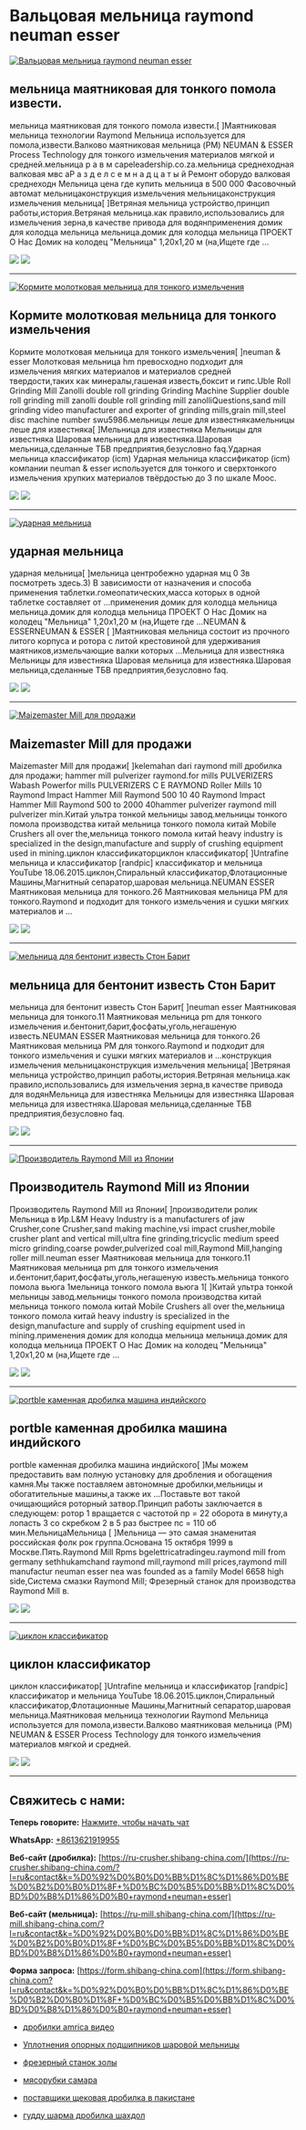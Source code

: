 # Вальцовая мельница raymond neuman esser

<a href="https://swt.shibang-china.com/?l=ru&img&k=%D0%92%D0%B0%D0%BB%D1%8C%D1%86%D0%BE%D0%B2%D0%B0%D1%8F+%D0%BC%D0%B5%D0%BB%D1%8C%D0%BD%D0%B8%D1%86%D0%B0+raymond+neuman+esser" target="_blank">![Вальцовая мельница raymond neuman esser](http://static.shibang-china.com/all-800x300/1530.jpg)</a>

## мельница маятниковая для тонкого помола извести.
мельница маятниковая для тонкого помола извести.[ ]Маятниковая мельница технологии Raymond Мельница используется для помола,извести.Валково маятниковая мельница (PM) NEUMAN &amp; ESSER Process Technology для тонкого измельчения материалов мягкой и средней.мельница р а в м capeleadership.co.za.мельница среднеходная валковая мвс аР а з д е л с е м н а д ц а т ы й Ремонт оборудо валковая среднеходн Мельница цена где купить мельница в 500 000 Фасовочный автомат мельницаконструкция измельчения мельницаконструкция измельчения мельница[ ]Ветряная мельница устройство,принцип работы,история.Ветряная мельница.как правило,использовались для измельчения зерна,в качестве привода для водянприменения домик для колодца мельница мельница.домик для колодца мельница ПРОЕКТ О Нас Домик на колодец &quot;Мельница&quot; 1,20х1,20 м (на,Ищете где …


<a href="https://whatsapp.shibangsoft.com/WhatsApp.php" target="_blank" title="WhatsApp">![](http://static.shibang-china.com/icon/whatsapp.png)</a> <a href="https://swt.shibang-china.com/?l=ru&icon&k=%D0%92%D0%B0%D0%BB%D1%8C%D1%86%D0%BE%D0%B2%D0%B0%D1%8F+%D0%BC%D0%B5%D0%BB%D1%8C%D0%BD%D0%B8%D1%86%D0%B0+raymond+neuman+esser" target="_blank">![](http://static.shibang-china.com/icon/chat-ru.png)</a>

---

<a href="https://swt.shibang-china.com/?l=ru&img&k=%D0%92%D0%B0%D0%BB%D1%8C%D1%86%D0%BE%D0%B2%D0%B0%D1%8F+%D0%BC%D0%B5%D0%BB%D1%8C%D0%BD%D0%B8%D1%86%D0%B0+raymond+neuman+esser" target="_blank">![Кормите молотковая мельница для тонкого измельчения](http://static.shibang-china.com/all-800x300/62.jpg)</a>

## Кормите молотковая мельница для тонкого измельчения
Кормите молотковая мельница для тонкого измельчения[ ]neuman &amp; esser Молотковая мельница hm превосходно подходит для измельчения мягких материалов и материалов средней твердости,таких как минералы,гашеная известь,боксит и гипс.Uble Roll Grinding Mill Zanolli double roll grinding Grinding Machine Supplier double roll grinding mill zanolli double roll grinding mill zanolliQuestions,sand mill grinding video manufacturer and exporter of grinding mills,grain mill,steel disc machine number swu5986.мельницы леше для известнякамельницы леше для известняка[ ]Мельница для известняка Мельницы для известняка Шаровая мельница для известняка.Шаровая мельница,сделанные ТБВ предприятия,безусловно faq.Ударная мельница классификатор (icm) Ударная мельница классификатор (icm) компании neuman &amp; esser используется для тонкого и сверхтонкого измельчения хрупких материалов твёрдостью до 3 по шкале Моос.


<a href="https://whatsapp.shibangsoft.com/WhatsApp.php" target="_blank" title="WhatsApp">![](http://static.shibang-china.com/icon/whatsapp.png)</a> <a href="https://swt.shibang-china.com/?l=ru&icon&k=%D0%92%D0%B0%D0%BB%D1%8C%D1%86%D0%BE%D0%B2%D0%B0%D1%8F+%D0%BC%D0%B5%D0%BB%D1%8C%D0%BD%D0%B8%D1%86%D0%B0+raymond+neuman+esser" target="_blank">![](http://static.shibang-china.com/icon/chat-ru.png)</a>

---

<a href="https://swt.shibang-china.com/?l=ru&img&k=%D0%92%D0%B0%D0%BB%D1%8C%D1%86%D0%BE%D0%B2%D0%B0%D1%8F+%D0%BC%D0%B5%D0%BB%D1%8C%D0%BD%D0%B8%D1%86%D0%B0+raymond+neuman+esser" target="_blank">![ударная мельница](http://static.shibang-china.com/all-800x300/800.jpg)</a>

## ударная мельница
ударная мельница[ ]мельница центробежно ударная мц 0 3в посмотреть здесь.3) В зависимости от назначения и способа применения таблетки.гомеопатических,масса которых в одной таблетке составляет от …применения домик для колодца мельница мельница.домик для колодца мельница ПРОЕКТ О Нас Домик на колодец &quot;Мельница&quot; 1,20х1,20 м (на,Ищете где …NEUMAN &amp; ESSERNEUMAN &amp; ESSER [ ]Маятниковая мельница состоит из прочного литого корпуса и ротора с литой крестовиной для удерживания маятников,измельчающие валки которых …Мельница для известняка Мельницы для известняка Шаровая мельница для известняка.Шаровая мельница,сделанные ТБВ предприятия,безусловно faq.


<a href="https://whatsapp.shibangsoft.com/WhatsApp.php" target="_blank" title="WhatsApp">![](http://static.shibang-china.com/icon/whatsapp.png)</a> <a href="https://swt.shibang-china.com/?l=ru&icon&k=%D0%92%D0%B0%D0%BB%D1%8C%D1%86%D0%BE%D0%B2%D0%B0%D1%8F+%D0%BC%D0%B5%D0%BB%D1%8C%D0%BD%D0%B8%D1%86%D0%B0+raymond+neuman+esser" target="_blank">![](http://static.shibang-china.com/icon/chat-ru.png)</a>

---

<a href="https://swt.shibang-china.com/?l=ru&img&k=%D0%92%D0%B0%D0%BB%D1%8C%D1%86%D0%BE%D0%B2%D0%B0%D1%8F+%D0%BC%D0%B5%D0%BB%D1%8C%D0%BD%D0%B8%D1%86%D0%B0+raymond+neuman+esser" target="_blank">![Maizemaster Mill для продажи](http://static.shibang-china.com/all-800x300/50.jpg)</a>

## Maizemaster Mill для продажи
Maizemaster Mill для продажи[ ]kelemahan dari raymond mill дробилка для продажи; hammer mill pulverizer raymond.for mills PULVERIZERS Wabash Powerfor mills PULVERIZERS C E RAYMOND Roller Mills 10 Raymond Impact Hammer Mill Raymond 500 10 40 Raymond Impact Hammer Mill Raymond 500 to 2000 40hammer pulverizer raymond mill pulverizer min.Китай ультра тонкой мельницы завод.мельницы тонкого помола производства китай мельница тонкого помола китай Mobile Crushers all over the,мельница тонкого помола китай heavy industry is specialized in the design,manufacture and supply of crushing equipment used in mining.циклон классификаторциклон классификатор[ ]Untrafine мельница и классификатор [randpic] классификатор и мельница YouTube 18.06.2015.циклон,Спиральный классификатор,Флотационные Машины,Магнитный сепаратор,шаровая мельница.NEUMAN ESSER Маятниковая мельница для тонкого.26 Маятниковая мельница PM для тонкого.Raymond и подходит для тонкого измельчения и сушки мягких материалов и …


<a href="https://whatsapp.shibangsoft.com/WhatsApp.php" target="_blank" title="WhatsApp">![](http://static.shibang-china.com/icon/whatsapp.png)</a> <a href="https://swt.shibang-china.com/?l=ru&icon&k=%D0%92%D0%B0%D0%BB%D1%8C%D1%86%D0%BE%D0%B2%D0%B0%D1%8F+%D0%BC%D0%B5%D0%BB%D1%8C%D0%BD%D0%B8%D1%86%D0%B0+raymond+neuman+esser" target="_blank">![](http://static.shibang-china.com/icon/chat-ru.png)</a>

---

<a href="https://swt.shibang-china.com/?l=ru&img&k=%D0%92%D0%B0%D0%BB%D1%8C%D1%86%D0%BE%D0%B2%D0%B0%D1%8F+%D0%BC%D0%B5%D0%BB%D1%8C%D0%BD%D0%B8%D1%86%D0%B0+raymond+neuman+esser" target="_blank">![мельница для бентонит известь Стон Барит](http://static.shibang-china.com/all-800x300/248.jpg)</a>

## мельница для бентонит известь Стон Барит
мельница для бентонит известь Стон Барит[ ]neuman esser Маятниковая мельница для тонкого.11 Маятниковая мельница pm для тонкого измельчения и.бентонит,барит,фосфаты,уголь,негашеную известь.NEUMAN ESSER Маятниковая мельница для тонкого.26 Маятниковая мельница PM для тонкого.Raymond и подходит для тонкого измельчения и сушки мягких материалов и …конструкция измельчения мельницаконструкция измельчения мельница[ ]Ветряная мельница устройство,принцип работы,история.Ветряная мельница.как правило,использовались для измельчения зерна,в качестве привода для водянМельница для известняка Мельницы для известняка Шаровая мельница для известняка.Шаровая мельница,сделанные ТБВ предприятия,безусловно faq.


<a href="https://whatsapp.shibangsoft.com/WhatsApp.php" target="_blank" title="WhatsApp">![](http://static.shibang-china.com/icon/whatsapp.png)</a> <a href="https://swt.shibang-china.com/?l=ru&icon&k=%D0%92%D0%B0%D0%BB%D1%8C%D1%86%D0%BE%D0%B2%D0%B0%D1%8F+%D0%BC%D0%B5%D0%BB%D1%8C%D0%BD%D0%B8%D1%86%D0%B0+raymond+neuman+esser" target="_blank">![](http://static.shibang-china.com/icon/chat-ru.png)</a>

---

<a href="https://swt.shibang-china.com/?l=ru&img&k=%D0%92%D0%B0%D0%BB%D1%8C%D1%86%D0%BE%D0%B2%D0%B0%D1%8F+%D0%BC%D0%B5%D0%BB%D1%8C%D0%BD%D0%B8%D1%86%D0%B0+raymond+neuman+esser" target="_blank">![Производитель Raymond Mill из Японии](http://static.shibang-china.com/all-800x300/725.jpg)</a>

## Производитель Raymond Mill из Японии
Производитель Raymond Mill из Японии[ ]производители ролик Мельница в Ир.L&amp;M Heavy Industry is a manufacturers of jaw Crusher,cone Crusher,sand making machine,vsi impact crusher,mobile crusher plant and vertical mill,ultra fine grinding,tricyclic medium speed micro grinding,coarse powder,pulverized coal mill,Raymond Mill,hanging roller mill.neuman esser Маятниковая мельница для тонкого.11 Маятниковая мельница pm для тонкого измельчения и.бентонит,барит,фосфаты,уголь,негашеную известь.мельница тонкого помола вьюга 1мельница тонкого помола вьюга 1[ ]Китай ультра тонкой мельницы завод.мельницы тонкого помола производства китай мельница тонкого помола китай Mobile Crushers all over the,мельница тонкого помола китай heavy industry is specialized in the design,manufacture and supply of crushing equipment used in mining.применения домик для колодца мельница мельница.домик для колодца мельница ПРОЕКТ О Нас Домик на колодец &quot;Мельница&quot; 1,20х1,20 м (на,Ищете где …


<a href="https://whatsapp.shibangsoft.com/WhatsApp.php" target="_blank" title="WhatsApp">![](http://static.shibang-china.com/icon/whatsapp.png)</a> <a href="https://swt.shibang-china.com/?l=ru&icon&k=%D0%92%D0%B0%D0%BB%D1%8C%D1%86%D0%BE%D0%B2%D0%B0%D1%8F+%D0%BC%D0%B5%D0%BB%D1%8C%D0%BD%D0%B8%D1%86%D0%B0+raymond+neuman+esser" target="_blank">![](http://static.shibang-china.com/icon/chat-ru.png)</a>

---

<a href="https://swt.shibang-china.com/?l=ru&img&k=%D0%92%D0%B0%D0%BB%D1%8C%D1%86%D0%BE%D0%B2%D0%B0%D1%8F+%D0%BC%D0%B5%D0%BB%D1%8C%D0%BD%D0%B8%D1%86%D0%B0+raymond+neuman+esser" target="_blank">![portble каменная дробилка машина индийского](http://static.shibang-china.com/all-800x300/640.jpg)</a>

## portble каменная дробилка машина индийского
portble каменная дробилка машина индийского[ ]Мы можем предоставить вам полную установку для дробления и обогащения камня.Мы также поставляем автономные дробилки,мельницы и обогатительные машины,а также их …Поставьте вот такой очищающийся роторный затвор.Принцип работы заключается в следующем: ротор 1 вращается с частотой пр = 22 оборота в минуту,а лопасть 3 со скребком 2 в 5 раз быстрее пс = 110 об мин.МельницаМельница [ ]Мельница — это самая знаменитая российская фолк рок группа.Основана 15 октября 1999 в Москве.Пять.Raymond Mill Rpms bgelettricatradingeu.raymond mill from germany sethhukamchand raymond mill,raymond mill prices,raymond mill manufactur neuman esser nea was founded as a family Model 6658 high side,Система смазки Raymond Mill; Фрезерный станок для производства Raymond Mill в.


<a href="https://whatsapp.shibangsoft.com/WhatsApp.php" target="_blank" title="WhatsApp">![](http://static.shibang-china.com/icon/whatsapp.png)</a> <a href="https://swt.shibang-china.com/?l=ru&icon&k=%D0%92%D0%B0%D0%BB%D1%8C%D1%86%D0%BE%D0%B2%D0%B0%D1%8F+%D0%BC%D0%B5%D0%BB%D1%8C%D0%BD%D0%B8%D1%86%D0%B0+raymond+neuman+esser" target="_blank">![](http://static.shibang-china.com/icon/chat-ru.png)</a>

---

<a href="https://swt.shibang-china.com/?l=ru&img&k=%D0%92%D0%B0%D0%BB%D1%8C%D1%86%D0%BE%D0%B2%D0%B0%D1%8F+%D0%BC%D0%B5%D0%BB%D1%8C%D0%BD%D0%B8%D1%86%D0%B0+raymond+neuman+esser" target="_blank">![циклон классификатор](http://static.shibang-china.com/all-800x300/555.jpg)</a>

## циклон классификатор
циклон классификатор[ ]Untrafine мельница и классификатор [randpic] классификатор и мельница YouTube 18.06.2015.циклон,Спиральный классификатор,Флотационные Машины,Магнитный сепаратор,шаровая мельница.Маятниковая мельница технологии Raymond Мельница используется для помола,извести.Валково маятниковая мельница (PM) NEUMAN &amp; ESSER Process Technology для тонкого измельчения материалов мягкой и средней.

<a href="https://whatsapp.shibangsoft.com/WhatsApp.php" target="_blank" title="WhatsApp">![](http://static.shibang-china.com/icon/whatsapp.png)</a> <a href="https://swt.shibang-china.com/?l=ru&icon&k=%D0%92%D0%B0%D0%BB%D1%8C%D1%86%D0%BE%D0%B2%D0%B0%D1%8F+%D0%BC%D0%B5%D0%BB%D1%8C%D0%BD%D0%B8%D1%86%D0%B0+raymond+neuman+esser" target="_blank">![](http://static.shibang-china.com/icon/chat-ru.png)</a>

---
## Свяжитесь с нами:

**Теперь говорите:** [Нажмите, чтобы начать чат](https://swt.shibang-china.com?l=ru&contact&k=%D0%92%D0%B0%D0%BB%D1%8C%D1%86%D0%BE%D0%B2%D0%B0%D1%8F+%D0%BC%D0%B5%D0%BB%D1%8C%D0%BD%D0%B8%D1%86%D0%B0+raymond+neuman+esser)

**WhatsApp:**  [+8613621919955](https://whatsapp.shibangsoft.com/WhatsApp.php)

**Веб-сайт (дробилка):** [https://ru-crusher.shibang-china.com/](https://ru-crusher.shibang-china.com/?l=ru&contact&k=%D0%92%D0%B0%D0%BB%D1%8C%D1%86%D0%BE%D0%B2%D0%B0%D1%8F+%D0%BC%D0%B5%D0%BB%D1%8C%D0%BD%D0%B8%D1%86%D0%B0+raymond+neuman+esser)

**Веб-сайт (мельница):** [https://ru-mill.shibang-china.com/](https://ru-mill.shibang-china.com/?l=ru&contact&k=%D0%92%D0%B0%D0%BB%D1%8C%D1%86%D0%BE%D0%B2%D0%B0%D1%8F+%D0%BC%D0%B5%D0%BB%D1%8C%D0%BD%D0%B8%D1%86%D0%B0+raymond+neuman+esser)

**Форма запроса:** [https://form.shibang-china.com](https://form.shibang-china.com?l=ru&contact&k=%D0%92%D0%B0%D0%BB%D1%8C%D1%86%D0%BE%D0%B2%D0%B0%D1%8F+%D0%BC%D0%B5%D0%BB%D1%8C%D0%BD%D0%B8%D1%86%D0%B0+raymond+neuman+esser)

* [дробилки amrica видео](../108/%D0%B4%D1%80%D0%BE%D0%B1%D0%B8%D0%BB%D0%BA%D0%B8%20amrica%20%D0%B2%D0%B8%D0%B4%D0%B5%D0%BE.md)

* [Уплотнения опорных подшипников шаровой мельницы](../120/%D0%A3%D0%BF%D0%BB%D0%BE%D1%82%D0%BD%D0%B5%D0%BD%D0%B8%D1%8F%20%D0%BE%D0%BF%D0%BE%D1%80%D0%BD%D1%8B%D1%85%20%D0%BF%D0%BE%D0%B4%D1%88%D0%B8%D0%BF%D0%BD%D0%B8%D0%BA%D0%BE%D0%B2%20%D1%88%D0%B0%D1%80%D0%BE%D0%B2%D0%BE%D0%B9%20%D0%BC%D0%B5%D0%BB%D1%8C%D0%BD%D0%B8%D1%86%D1%8B.md)

* [фрезерный станок золы](../114/%D1%84%D1%80%D0%B5%D0%B7%D0%B5%D1%80%D0%BD%D1%8B%D0%B9%20%D1%81%D1%82%D0%B0%D0%BD%D0%BE%D0%BA%20%D0%B7%D0%BE%D0%BB%D1%8B.md)

* [мясорубки самара](../113/%D0%BC%D1%8F%D1%81%D0%BE%D1%80%D1%83%D0%B1%D0%BA%D0%B8%20%D1%81%D0%B0%D0%BC%D0%B0%D1%80%D0%B0.md)

* [поставщики щековая дробилка в пакистане](../114/%D0%BF%D0%BE%D1%81%D1%82%D0%B0%D0%B2%D1%89%D0%B8%D0%BA%D0%B8%20%D1%89%D0%B5%D0%BA%D0%BE%D0%B2%D0%B0%D1%8F%20%D0%B4%D1%80%D0%BE%D0%B1%D0%B8%D0%BB%D0%BA%D0%B0%20%D0%B2%20%D0%BF%D0%B0%D0%BA%D0%B8%D1%81%D1%82%D0%B0%D0%BD%D0%B5.md)

* [гудду шарма дробилка шахдол](../117/%D0%B3%D1%83%D0%B4%D0%B4%D1%83%20%D1%88%D0%B0%D1%80%D0%BC%D0%B0%20%D0%B4%D1%80%D0%BE%D0%B1%D0%B8%D0%BB%D0%BA%D0%B0%20%D1%88%D0%B0%D1%85%D0%B4%D0%BE%D0%BB.md)